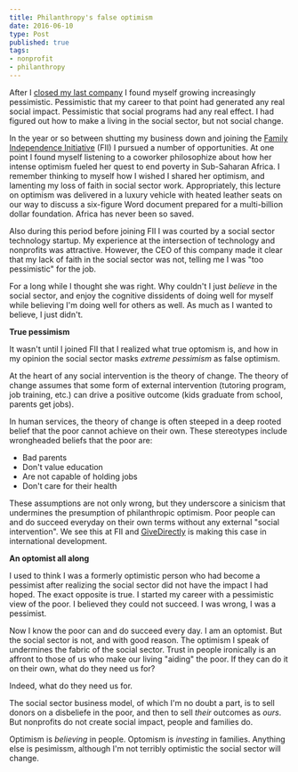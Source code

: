 ```yaml
---
title: Philanthropy's false optimism
date: 2016-06-10
type: Post
published: true
tags:
- nonprofit
- philanthropy
---
```


After I [closed my last company][idealistics] I found myself growing increasingly pessimistic. Pessimistic that my career to that point had generated any real social impact. Pessimistic that social programs had any real effect. I had figured out how to make a living in the social sector, but not social change.

In the year or so between shutting my business down and joining the [Family Independence Initiative][fii] (FII) I pursued a number of opportunities. At one point I found myself listening to a coworker philosophize about how her intense optimism fueled her quest to end poverty in Sub-Saharan Africa. I remember thinking to myself how I wished I shared her optimism, and lamenting my loss of faith in social sector work. Appropriately, this lecture on optimism was delivered in a luxury vehicle with heated leather seats on our way to discuss a six-figure Word document prepared for a multi-billion dollar foundation. Africa has never been so saved.

Also during this period before joining FII I was courted by a social sector technology startup. My experience at the intersection of technology and nonprofits was attractive. However, the CEO of this company made it clear that my lack of faith in the social sector was not, telling me I was "too pessimistic" for the job.

For a long while I thought she was right. Why couldn't I just *believe* in the social sector, and enjoy the cognitive dissidents of doing well for myself while believing I'm doing well for others as well. As much as I wanted to believe, I just didn't.

**True pessimism**

It wasn't until I joined FII that I realized what true optomism is, and how in my opinion the social sector masks *extreme pessimism* as false optimism.

At the heart of any social intervention is the theory of change. The theory of change assumes that some form of external intervention (tutoring program, job training, etc.) can drive a positive outcome (kids graduate from school, parents get jobs).

In human services, the theory of change is often steeped in a deep rooted belief that the poor cannot achieve on their own. These stereotypes include wrongheaded beliefs that the poor are:

- Bad parents
- Don't value education
- Are not capable of holding jobs
- Don't care for their health

These assumptions are not only wrong, but they underscore a sinicism that undermines the presumption of philanthropic optimism. Poor people can and do succeed everyday on their own terms without any external "social intervention". We see this at FII and [GiveDirectly][givedirectly] is making this case in international development.

**An optomist all along**

I used to think I was a formerly optimistic person who had become a pessimist after realizing the social sector did not have the impact I had hoped. The exact opposite is true. I started my career with a pessimistic view of the poor. I believed they could not succeed. I was wrong, I was a pessimist.

Now I know the poor can and do succeed every day. I am an optomist. But the social sector is not, and with good reason. The optimism I speak of undermines the fabric of the social sector. Trust in people ironically is an affront to those of us who make our living "aiding" the poor. If they can do it on their own, what do they need us for? 

Indeed, what do they need us for.

The social sector business model, of which I'm no doubt a part, is to sell donors on a disbeliefe in the poor, and then to sell *their* outcomes as *ours*. But nonprofits do not create social impact, people and families do.

Optimism is *believing* in people. Optomism is *investing* in families. Anything else is pesimissm, although I'm not terribly optimistic the social sector will change.

[idealistics]: http://fullcontactphilanthropy.com/2013/06/18/goodbye-idealistics/
[fii]: http://fullcontactphilanthropy.com/2014/11/10/why-i-joined-the-family-independence-initiative/
[givedirectly]: http://givedirectly.org
